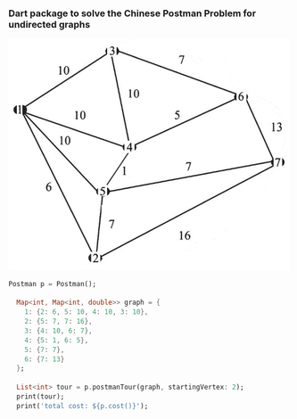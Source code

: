 ### Dart package to solve the Chinese Postman Problem for undirected graphs


![img.png](img.png)

```dart
Postman p = Postman();

  Map<int, Map<int, double>> graph = {
    1: {2: 6, 5: 10, 4: 10, 3: 10},
    2: {5: 7, 7: 16},
    3: {4: 10, 6: 7},
    4: {5: 1, 6: 5},
    5: {7: 7},
    6: {7: 13}
  };

  List<int> tour = p.postmanTour(graph, startingVertex: 2);
  print(tour);
  print('total cost: ${p.cost()}');

```